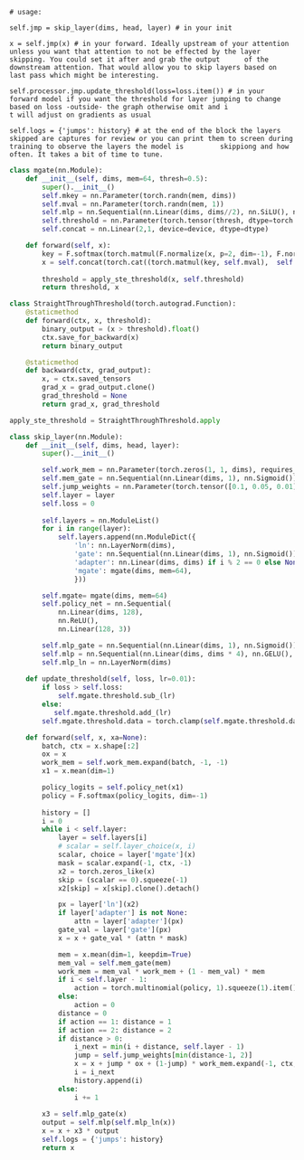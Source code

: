 

    
    # usage:
    
    self.jmp = skip_layer(dims, head, layer) # in your init
    
    x = self.jmp(x) # in your forward. Ideally upstream of your attention unless you want that attention to not be effected by the layer skipping. You could set it after and grab the output      of the downstream attention. That would allow you to skip layers based on last pass which might be interesting. 
    
    self.processor.jmp.update_threshold(loss=loss.item()) # in your forward model if you want the threshold for layer jumping to change based on loss -outside- the graph otherwise omit and i
    t will adjust on gradients as usual

    self.logs = {'jumps': history} # at the end of the block the layers skipped are captures for review or you can print them to screen during training to observe the layers the model is         skippiong and how often. It takes a bit of time to tune.
    
```python
class mgate(nn.Module):
    def __init__(self, dims, mem=64, thresh=0.5):
        super().__init__()
        self.mkey = nn.Parameter(torch.randn(mem, dims))
        self.mval = nn.Parameter(torch.randn(mem, 1))
        self.mlp = nn.Sequential(nn.Linear(dims, dims//2), nn.SiLU(), nn.Linear(dims//2, 1))
        self.threshold = nn.Parameter(torch.tensor(thresh, dtype=torch.float32), requires_grad=False)
        self.concat = nn.Linear(2,1, device=device, dtype=dtype)

    def forward(self, x):
        key = F.softmax(torch.matmul(F.normalize(x, p=2, dim=-1), F.normalize(self.mkey, p=2, dim=-1).transpose(0, 1)) / math.sqrt(x.shape[-1]), dim=-1)
        x = self.concat(torch.cat((torch.matmul(key, self.mval),  self.mlp(x)), dim=-1))
       
        threshold = apply_ste_threshold(x, self.threshold)
        return threshold, x

class StraightThroughThreshold(torch.autograd.Function):
    @staticmethod
    def forward(ctx, x, threshold):
        binary_output = (x > threshold).float()
        ctx.save_for_backward(x)
        return binary_output

    @staticmethod
    def backward(ctx, grad_output):
        x, = ctx.saved_tensors
        grad_x = grad_output.clone()
        grad_threshold = None
        return grad_x, grad_threshold

apply_ste_threshold = StraightThroughThreshold.apply

class skip_layer(nn.Module):
    def __init__(self, dims, head, layer):
        super().__init__()

        self.work_mem = nn.Parameter(torch.zeros(1, 1, dims), requires_grad=True)
        self.mem_gate = nn.Sequential(nn.Linear(dims, 1), nn.Sigmoid())
        self.jump_weights = nn.Parameter(torch.tensor([0.1, 0.05, 0.01]), requires_grad=True)
        self.layer = layer
        self.loss = 0
  
        self.layers = nn.ModuleList()
        for i in range(layer):
            self.layers.append(nn.ModuleDict({
                'ln': nn.LayerNorm(dims),
                'gate': nn.Sequential(nn.Linear(dims, 1), nn.Sigmoid()),
                'adapter': nn.Linear(dims, dims) if i % 2 == 0 else None,
                'mgate': mgate(dims, mem=64),
                }))

        self.mgate= mgate(dims, mem=64)
        self.policy_net = nn.Sequential(
            nn.Linear(dims, 128),
            nn.ReLU(),
            nn.Linear(128, 3))

        self.mlp_gate = nn.Sequential(nn.Linear(dims, 1), nn.Sigmoid())
        self.mlp = nn.Sequential(nn.Linear(dims, dims * 4), nn.GELU(), nn.Linear(dims * 4, dims))
        self.mlp_ln = nn.LayerNorm(dims)
 
    def update_threshold(self, loss, lr=0.01):
        if loss > self.loss:
            self.mgate.threshold.sub_(lr)
        else:
           self.mgate.threshold.add_(lr)
        self.mgate.threshold.data = torch.clamp(self.mgate.threshold.data, 0.0, 1.0)

    def forward(self, x, xa=None): 
        batch, ctx = x.shape[:2]
        ox = x
        work_mem = self.work_mem.expand(batch, -1, -1)
        x1 = x.mean(dim=1)

        policy_logits = self.policy_net(x1)
        policy = F.softmax(policy_logits, dim=-1)
        
        history = []
        i = 0
        while i < self.layer:
            layer = self.layers[i]
            # scalar = self.layer_choice(x, i)
            scalar, choice = layer['mgate'](x)
            mask = scalar.expand(-1, ctx, -1) 
            x2 = torch.zeros_like(x)
            skip = (scalar == 0).squeeze(-1)
            x2[skip] = x[skip].clone().detach() 

            px = layer['ln'](x2)  
            if layer['adapter'] is not None:
                attn = layer['adapter'](px)
            gate_val = layer['gate'](px)
            x = x + gate_val * (attn * mask)

            mem = x.mean(dim=1, keepdim=True)
            mem_val = self.mem_gate(mem)
            work_mem = mem_val * work_mem + (1 - mem_val) * mem
            if i < self.layer - 1:
                action = torch.multinomial(policy, 1).squeeze(1).item()
            else:
                action = 0
            distance = 0
            if action == 1: distance = 1
            if action == 2: distance = 2
            if distance > 0:
                i_next = min(i + distance, self.layer - 1)
                jump = self.jump_weights[min(distance-1, 2)]               
                x = x + jump * ox + (1-jump) * work_mem.expand(-1, ctx, -1)
                i = i_next
                history.append(i)
            else:
                i += 1
        
        x3 = self.mlp_gate(x)
        output = self.mlp(self.mlp_ln(x))
        x = x + x3 * output
        self.logs = {'jumps': history}
        return x
```
